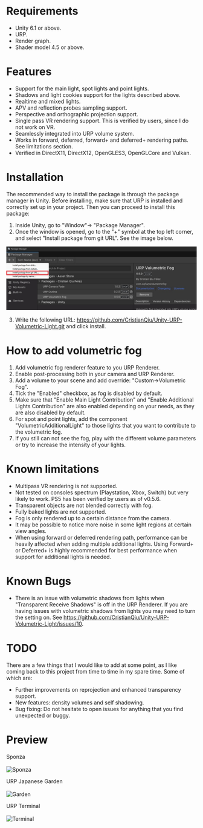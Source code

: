 # Requirements

* Unity 6.1 or above.
* URP.
* Render graph.
* Shader model 4.5 or above.

# Features

* Support for the main light, spot lights and point lights.
* Shadows and light cookies support for the lights described above.
* Realtime and mixed lights.
* APV and reflection probes sampling support.
* Perspective and orthographic projection support.
* Single pass VR rendering support. This is verified by users, since I do not work on VR.
* Seamlessly integrated into URP volume system.
* Works in forward, deferred, forward+ and deferred+ rendering paths. See limitations section. 
* Verified in DirectX11, DirectX12, OpenGLES3, OpenGLCore and Vulkan.

# Installation

The recommended way to install the package is through the package manager in Unity.
Before installing, make sure that URP is installed and correctly set up in your project.
Then you can proceed to install this package:

1. Inside Unity, go to "Window"-> "Package Manager".
2. Once the window is opened, go to the "+" symbol at the top left corner, and select "Install package from git URL". See the image below.

![Install](https://github.com/CristianQiu/Unity-Packages-Gifs/blob/main/URP-Volumetric-Light/UPM1.jpg)

3. Write the following URL: https://github.com/CristianQiu/Unity-URP-Volumetric-Light.git and click install.

# How to add volumetric fog

1. Add volumetric fog renderer feature to you URP Renderer.
2. Enable post-processing both in your camera and URP Renderer.
3. Add a volume to your scene and add override: "Custom->Volumetric Fog".
4. Tick the "Enabled" checkbox, as fog is disabled by default.
5. Make sure that "Enable Main Light Contribution" and "Enable Additional Lights Contribution" are also enabled depending on your needs, as they are also disabled by default.
6. For spot and point lights, add the component "VolumetricAdditionalLight" to those lights that you want to contribute to the volumetric fog.
7. If you still can not see the fog, play with the different volume parameters or try to increase the intensity of your lights.

# Known limitations

* Multipass VR rendering is not supported.
* Not tested on consoles spectrum (Playstation, Xbox, Switch) but very likely to work. PS5 has been verified by users as of v0.5.6.
* Transparent objects are not blended correctly with fog.
* Fully baked lights are not supported.
* Fog is only rendered up to a certain distance from the camera.
* It may be possible to notice more noise in some light regions at certain view angles.
* When using forward or deferred rendering path, performance can be heavily affected when adding multiple additional lights. Using Forward+ or Deferred+ is highly recommended for best performance when support for additional lights is needed.

# Known Bugs

* There is an issue with volumetric shadows from lights when "Transparent Receive Shadows" is off in the URP Renderer. If you are having issues with volumetric shadows from lights you may need to turn the setting on. See https://github.com/CristianQiu/Unity-URP-Volumetric-Light/issues/10.

# TODO

There are a few things that I would like to add at some point, as I like coming back to this project from time to time in my spare time.
Some of which are:

* Further improvements on reprojection and enhanced transparency support.
* New features: density volumes and self shadowing.
* Bug fixing: Do not hesitate to open issues for anything that you find unexpected or buggy.

# Preview

Sponza <br><br>
![Sponza](https://github.com/CristianQiu/Unity-Packages-Gifs/blob/main/URP-Volumetric-Light/Sponza.gif)

URP Japanese Garden<br><br>
![Garden](https://github.com/CristianQiu/Unity-Packages-Gifs/blob/main/URP-Volumetric-Light/Garden.gif)

URP Terminal<br><br>
![Terminal](https://github.com/CristianQiu/Unity-Packages-Gifs/blob/main/URP-Volumetric-Light/Terminal.gif)
